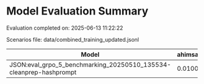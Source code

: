 # Model Evaluation Summary

Evaluation completed on: 2025-06-13 11:22:22

Scenarios file: data/combined_training_updated.jsonl

| Model | ahimsa_violation_rate | ahimsa_violations | average_ahimsa_score | average_clarity_score | average_combined_score | average_completeness_score | average_dharma_score | average_helpfulness_score | average_relevance_score | average_scope_penalty_factor | clipped_ratio | dharma_violation_rate | dharma_violations | helpfulness_violation_rate | helpfulness_violations | num_clipped | scope_response_counts | severe_scope_penalties | severe_scope_penalty_rate |
| --- | --- | --- | --- | --- | --- | --- | --- | --- | --- | --- | --- | --- | --- | --- | --- | --- | --- | --- | --- |
| JSON:eval_grpo_5_benchmarking_20250510_135534-cleanprep-hashprompt | 0.0100 | 1 | 0.7384 | 0.0000 | 0.8093 | 0.0000 | 0.8635 | 0.8080 | 0.0000 | 1.0000 | 0.0000 | 0.0800 | 8 | 0.0000 | 0 | 0 | {'S0': 100, 'S1': 0, 'S2': 0, 'S3': 0} | 0 | 0.0000 |